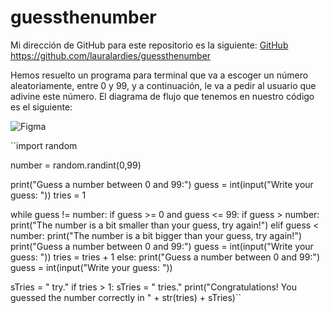 # guessthenumber

Mi dirección de GitHub para este repositorio es la siguiente: [GitHub](https://github.com/lauralardies/guessthenumber)
https://github.com/lauralardies/guessthenumber

Hemos resuelto un programa para terminal que va a escoger un número aleatoriamente, entre 0 y 99, y a continuación, le va a pedir al usuario que adivine este número.
El diagrama de flujo que tenemos en nuestro código es el siguiente:

![Figma](/lauralardies/guessthenumber/guessthenumber.jpg)

``import random

number = random.randint(0,99)

print("Guess a number between 0 and 99:")
guess = int(input("Write your guess: "))
tries = 1

while guess != number:
    if guess >= 0 and guess <= 99:
        if guess > number: 
            print("The number is a bit smaller than your guess, try again!")
        elif guess < number:
            print("The number is a bit bigger than your guess, try again!")
        print("Guess a number between 0 and 99:")
        guess = int(input("Write your guess: "))
        tries = tries + 1
    else:
        print("Guess a number between 0 and 99:")
        guess = int(input("Write your guess: "))

sTries = " try."
if tries > 1:
    sTries = " tries."
print("Congratulations! You guessed the number correctly in " + str(tries) + sTries)``
